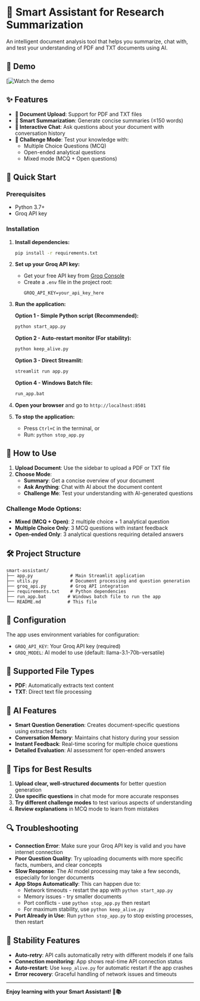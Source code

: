 # 🧠 Smart Assistant for Research Summarization

An intelligent document analysis tool that helps you summarize, chat with, and test your understanding of PDF and TXT documents using AI.
## 🎥 Demo

[![Watch the demo]([https://youtu.be/eIlSxAoeExM](https://www.youtube.com/watch?v=eIlSxAoeExM))

## ✨ Features

- **📄 Document Upload**: Support for PDF and TXT files
- **📑 Smart Summarization**: Generate concise summaries (≤150 words)
- **💬 Interactive Chat**: Ask questions about your document with conversation history
- **🧠 Challenge Mode**: Test your knowledge with:
  - Multiple Choice Questions (MCQ)
  - Open-ended analytical questions
  - Mixed mode (MCQ + Open questions)

## 🚀 Quick Start

### Prerequisites
- Python 3.7+
- Groq API key

### Installation

1. **Install dependencies:**
   ```bash
   pip install -r requirements.txt
   ```

2. **Set up your Groq API key:**
   - Get your free API key from [Groq Console](https://console.groq.com/)
   - Create a `.env` file in the project root:
     ```
     GROQ_API_KEY=your_api_key_here
     ```

3. **Run the application:**
   
   **Option 1 - Simple Python script (Recommended):**
   ```bash
   python start_app.py
   ```
   
   **Option 2 - Auto-restart monitor (For stability):**
   ```bash
   python keep_alive.py
   ```
   
   **Option 3 - Direct Streamlit:**
   ```bash
   streamlit run app.py
   ```
   
   **Option 4 - Windows Batch file:**
   ```bash
   run_app.bat
   ```

4. **Open your browser** and go to `http://localhost:8501`

5. **To stop the application:**
   - Press `Ctrl+C` in the terminal, or
   - Run: `python stop_app.py`

## 📖 How to Use

1. **Upload Document**: Use the sidebar to upload a PDF or TXT file
2. **Choose Mode**:
   - **Summary**: Get a concise overview of your document
   - **Ask Anything**: Chat with AI about the document content
   - **Challenge Me**: Test your understanding with AI-generated questions

### Challenge Mode Options:
- **Mixed (MCQ + Open)**: 2 multiple choice + 1 analytical question
- **Multiple Choice Only**: 3 MCQ questions with instant feedback
- **Open-ended Only**: 3 analytical questions requiring detailed answers

## 🛠️ Project Structure

```
smart-assistant/
├── app.py              # Main Streamlit application
├── utils.py            # Document processing and question generation
├── groq_api.py         # Groq API integration
├── requirements.txt    # Python dependencies
├── run_app.bat        # Windows batch file to run the app
└── README.md          # This file
```

## 🔧 Configuration

The app uses environment variables for configuration:
- `GROQ_API_KEY`: Your Groq API key (required)
- `GROQ_MODEL`: AI model to use (default: llama-3.1-70b-versatile)

## 📝 Supported File Types

- **PDF**: Automatically extracts text content
- **TXT**: Direct text file processing

## 🤖 AI Features

- **Smart Question Generation**: Creates document-specific questions using extracted facts
- **Conversation Memory**: Maintains chat history during your session
- **Instant Feedback**: Real-time scoring for multiple choice questions
- **Detailed Evaluation**: AI assessment for open-ended answers

## 🎯 Tips for Best Results

1. **Upload clear, well-structured documents** for better question generation
2. **Use specific questions** in chat mode for more accurate responses
3. **Try different challenge modes** to test various aspects of understanding
4. **Review explanations** in MCQ mode to learn from mistakes

## 🔍 Troubleshooting

- **Connection Error**: Make sure your Groq API key is valid and you have internet connection
- **Poor Question Quality**: Try uploading documents with more specific facts, numbers, and clear concepts
- **Slow Response**: The AI model processing may take a few seconds, especially for longer documents
- **App Stops Automatically**: This can happen due to:
  - Network timeouts - restart the app with `python start_app.py`
  - Memory issues - try smaller documents
  - Port conflicts - use `python stop_app.py` then restart
  - For maximum stability, use `python keep_alive.py`
- **Port Already in Use**: Run `python stop_app.py` to stop existing processes, then restart

## 🔧 Stability Features

- **Auto-retry**: API calls automatically retry with different models if one fails
- **Connection monitoring**: App shows real-time API connection status
- **Auto-restart**: Use `keep_alive.py` for automatic restart if the app crashes
- **Error recovery**: Graceful handling of network issues and timeouts

---

**Enjoy learning with your Smart Assistant! 🚀📚**
